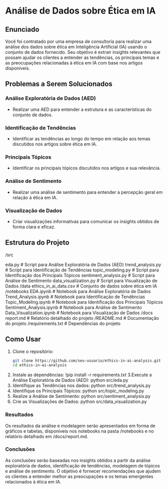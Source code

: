 # Análise de Dados sobre Ética em IA

## Enunciado
Você foi contratado por uma empresa de consultoria para realizar uma análise dos dados sobre ética em Inteligência Artificial (IA) usando o conjunto de dados fornecido. Seu objetivo é extrair insights relevantes que possam ajudar os clientes a entender as tendências, os principais temas e as preocupações relacionadas à ética em IA com base nos artigos disponíveis.

## Problemas a Serem Solucionados

### Análise Exploratória de Dados (AED)
- Realizar uma AED para entender a estrutura e as características do conjunto de dados.

### Identificação de Tendências
- Identificar as tendências ao longo do tempo em relação aos temas discutidos nos artigos sobre ética em IA.

### Principais Tópicos
- Identificar os principais tópicos discutidos nos artigos e sua relevância.

### Análise de Sentimento
- Realizar uma análise de sentimento para entender a percepção geral em relação à ética em IA.

### Visualização de Dados
- Criar visualizações informativas para comunicar os insights obtidos de forma clara e eficaz.

## Estrutura do Projeto

/src

eda.py # Script para Análise Exploratória de Dados (AED)
trend_analysis.py # Script para Identificação de Tendências
topic_modeling.py # Script para Identificação dos Principais Tópicos
sentiment_analysis.py # Script para Análise de Sentimento
data_visualization.py # Script para Visualização de Dados
/data
ethics_in_ai_data.csv # Conjunto de dados sobre ética em IA
/notebooks
EDA.ipynb # Notebook para Análise Exploratória de Dados
Trend_Analysis.ipynb # Notebook para Identificação de Tendências
Topic_Modeling.ipynb # Notebook para Identificação dos Principais Tópicos
Sentiment_Analysis.ipynb # Notebook para Análise de Sentimento
Data_Visualization.ipynb # Notebook para Visualização de Dados
/docs
report.md # Relatório detalhado do projeto
/README.md # Documentação do projeto
/requirements.txt # Dependências do projeto

## Como Usar

1. Clone o repositório:
   ```bash
   git clone https://github.com/seu-usuario/ethics-in-ai-analysis.git
   cd ethics-in-ai-analysis
2. Instale as dependências:
!pip install -r requirements.txt
3.Execute a Análise Exploratória de Dados (AED):
python src/eda.py
4. Identifique as Tendências nos dados:
   python src/trend_analysis.py
5. Identifique os Principais Tópicos:
   python src/topic_modeling.py
6. Realize a Análise de Sentimento:
   python src/sentiment_analysis.py
7. Crie as Visualizações de Dados:
   python src/data_visualization.py

### Resultados
Os resultados da análise e modelagem serão apresentados em forma de gráficos e tabelas, disponíveis nos notebooks na pasta /notebooks e no relatório detalhado em /docs/report.md.

### Conclusões
As conclusões serão baseadas nos insights obtidos a partir da análise exploratória de dados, identificação de tendências, modelagem de tópicos e análise de sentimento. O objetivo é fornecer recomendações que ajudem os clientes a entender melhor as preocupações e os temas emergentes relacionados à ética em IA.
